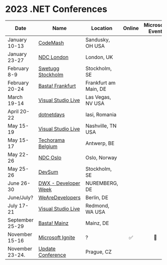 # 2023 .NET Conferences

| Date               | Name                       | Location             | Online | Microsoft Event |
|--------------------|----------------------------|----------------------|:------:|:-----:|
| January 10-13      | [CodeMash](https://www.codemash.org/)| Sandusky, OH USA|||
| January 23-27      | [NDC London](https://ndclondon.com/)| London, UK |||
| February 8-9       | [Swetugg Stockholm](https://swetugg.se/sthlm-2023)| Stockholm, SE|||
| February 20-24     | [Basta! Frankfurt](https://basta.net/frankfurt/)| Frankfurt am Main, DE|||
| March 19-14        | [Visual Studio Live](https://vslive.com/events/las-vegas-2023/home.aspx)|Las Vegas, NV USA|||
| April 20-22        | [dotnetdays](https://dotnetdays.ro/)| Iasi, Romania |||
| May 15-19          | [Visual Studio Live](https://vslive.com/)|Nashville, TN USA|||
| May 15-17          | [Techorama Belgium](https://techorama.be/)|Antwerp, BE|||
| May 22-26          | [NDC Oslo](https://ndcoslo.com/)| Oslo, Norway |||
| May 25-26          | [DevSum](https://www.devsum.se)|Stockholm, SE|||
| June 26-30         | [DWX - Developer Week](https://www.developer-week.de/)|NUREMBERG, DE|||
| June/July?         | [WeAreDevelopers](https://www.wearedevelopers.com/world-congress)|Berlin, DE|||
| July 17-21         | [Visual Studio Live](https://vslive.com/)|Redmond, WA USA|||
| September 25-29    | [Basta! Mainz](https://basta.net/mainz/)| Mainz, DE|||
| November 15-16     | [Microsoft Ignite](https://ignite.microsoft.com)|?|✅|🎉|
| November 23-24.    | [Update Conference](https://www.updateconference.net) | Prague, CZ | | | 
